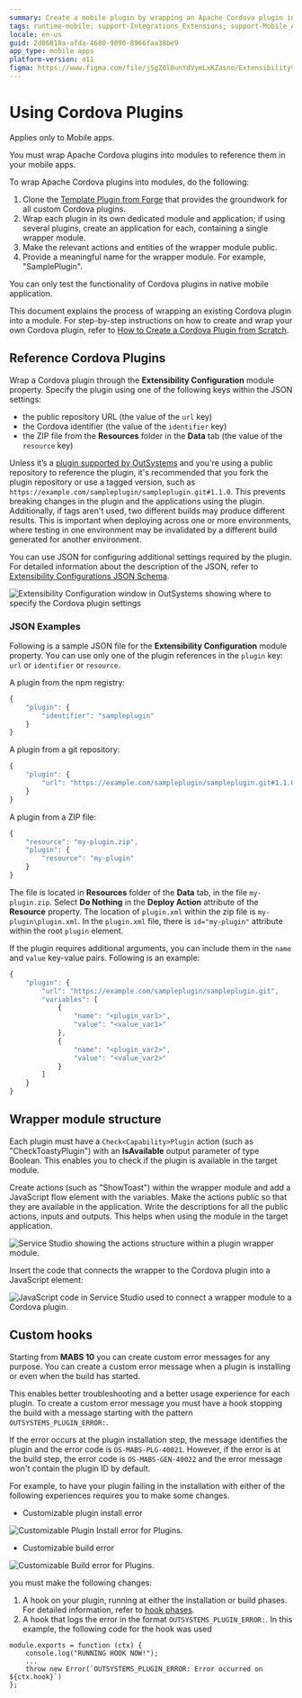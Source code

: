 ```yaml
---
summary: Create a mobile plugin by wrapping an Apache Cordova plugin into an OutSystems module. Reference the plugin from the npm registry or git repository, or write it from zero.
tags: runtime-mobile; support-Integrations_Extensions; support-Mobile_Apps
locale: en-us
guid: 2d86818a-afda-4680-9090-8966faa38be9
app_type: mobile apps
platform-version: o11
figma: https://www.figma.com/file/jSgZ0l0unYdVymLxKZasno/Extensibility%20and%20Integration?node-id=410:32
---
```


# Using Cordova Plugins

<div class="info" markdown="1">

Applies only to Mobile apps.

</div>

You must wrap Apache Cordova plugins into modules to reference them in your mobile apps. 

To wrap Apache Cordova plugins into modules, do the following:

1. Clone the [Template Plugin from Forge](<https://www.outsystems.com/forge/component-overview/1676/template-plugin/>) that provides the groundwork for all custom Cordova plugins. 
1. Wrap each plugin in its own dedicated module and application; if using several plugins, create an application for each, containing a single wrapper module. 
1. Make the relevant actions and entities of the wrapper module public. 
1. Provide a meaningful name for the wrapper module. For example, "SamplePlugin".

You can only test the functionality of Cordova plugins in native mobile application.

This document explains the process of wrapping an existing Cordova plugin into a module. For step-by-step instructions on how to create and wrap your own Cordova plugin, refer to [How to Create a Cordova Plugin from Scratch](<https://www.outsystems.com/blog/posts/how-to-create-a-cordova-plugin-from-scratch/>).

## Reference Cordova Plugins

Wrap a Cordova plugin through the **Extensibility Configuration** module property. Specify the plugin using one of the following keys within the JSON settings:

* the public repository URL (the value of the `url` key)
* the Cordova identifier (the value of the `identifier` key)
* the ZIP file from the **Resources** folder in the **Data** tab (the value of the `resource` key)

Unless it’s a [plugin supported by OutSystems](intro.md) and you're using a public repository to reference the plugin, it's recommended that you fork the plugin repository or use a tagged version, such as `https://example.com/sampleplugin/sampleplugin.git#1.1.0`. This prevents breaking changes in the plugin and the applications using the plugin. Additionally, if tags aren't used, two different builds may produce different results. This is important when deploying across one or more environments, where testing in one environment may be invalidated by a different build generated for another environment. 

You can use JSON for configuring additional settings required by the plugin. For detailed information about the description of the JSON, refer to [Extensibility Configurations JSON Schema](../../../deliver-mobile/customize-mobile-app/extensibility-configurations-json-schema.md).

![Extensibility Configuration window in OutSystems showing where to specify the Cordova plugin settings](images/plugin-exensibility-window-ss.png "Extensibility Configuration Window")

### JSON Examples

Following is a sample JSON file for the **Extensibility Configuration** module property. You can use only one of the plugin references in the `plugin` key: `url` or `identifier` or `resource`.

A plugin from the npm registry:

```javascript
{
    "plugin": {
        "identifier": "sampleplugin"
    }
}
```

A plugin from a git repository:

```javascript
{
    "plugin": {
        "url": "https://example.com/sampleplugin/sampleplugin.git#1.1.0"
    }
}
```

A plugin from a ZIP file:

```javascript
{
    "resource": "my-plugin.zip",
    "plugin": {
        "resource": "my-plugin"
    }
}
```

The file is located in **Resources** folder of the **Data** tab, in the file `my-plugin.zip`. Select **Do Nothing** in the **Deploy Action** attribute of the **Resource** property. The location of `plugin.xml` within the zip file is `my-plugin\plugin.xml`. In the `plugin.xml` file, there is `id="my-plugin"` attribute within the root `plugin` element.

If the plugin requires additional arguments, you can include them in the `name` and `value` key-value pairs. Following is an example:

```javascript
{
    "plugin": {
        "url": "https://example.com/sampleplugin/sampleplugin.git",
        "variables": [
            {
                "name": "<plugin_var1>",
                "value": "<value_var1>"
            },
            {
                "name": "<plugin_var2>",
                "value": "<value_var2>"
            }
        ]
    }
}
```

## Wrapper module structure

Each plugin must have a `Check<Capability>Plugin` action (such as "CheckToastyPlugin") with an **IsAvailable** output parameter of type Boolean. This enables you to check if the plugin is available in the target module.

Create actions (such as "ShowToast") within the wrapper module and add a JavaScript flow element with the variables. Make the actions public so that they are available in the application. Write the descriptions for all the public actions, inputs and outputs. This helps when using the module in the target application.

![Service Studio showing the actions structure within a plugin wrapper module.](images/plugin-exensibility-actions-ss.png "Plugin Wrapper Module Actions")

Insert the code that connects the wrapper to the Cordova plugin into a JavaScript element:

![JavaScript code in Service Studio used to connect a wrapper module to a Cordova plugin.](images/plugin-exensibility-js-ss.png "Plugin Extensibility JavaScript Code")

## Custom hooks

Starting from **MABS 10** you can create custom error messages for any purpose. You can create a custom error message when a plugin is installing or even when the build has started.

This enables better troubleshooting and a better usage experience for each plugin. To create a custom error message you must have a hook stopping the build with a message starting with the pattern `OUTSYSTEMS_PLUGIN_ERROR:`.

If the error occurs at the plugin installation step, the message identifies the plugin and the error code is `OS-MABS-PLG-40021`. However, if the error is at the build step, the error code is  `OS-MABS-GEN-40022` and the error message won't contain the plugin ID by default.

For example, to have your plugin failing in the installation with either of the following experiences requires you to make some changes.

* Customizable plugin install error
  
![Customizable Plugin Install error for Plugins.](images/plugin-customize-install-error-ss.png "Customizable Plugin Install Error")

* Customizable build error
  
![Customizable Build error for Plugins.](images/plugin-customize-build-error-ss.png "Customizable Build Error")

you must make the following changes:

1. A hook on your plugin, running at either the installation or build phases. For detailed information, refer to [hook phases](https://cordova.apache.org/docs/en/11.x/guide/appdev/hooks/).
1. A hook that logs the error in the format `OUTSYSTEMS_PLUGIN_ERROR:`. In this example, the following code for the hook was used

```
module.exports = function (ctx) {
    console.log("RUNNING HOOK NOW!");
    ...
    throw new Error(`OUTSYSTEMS_PLUGIN_ERROR: Error occurred on ${ctx.hook}`)
};
```
